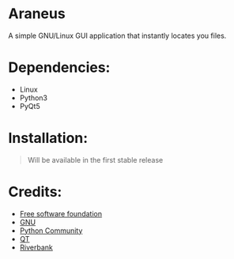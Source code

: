 # Araneus
A simple GNU/Linux GUI application that instantly locates you files.
# Dependencies:
- Linux
- Python3
- PyQt5 
# Installation:
> Will be available in the first stable release

# Credits:
- [Free software foundation](https://www.fsf.org/)
- [GNU](https://www.gnu.org)
- [Python Community](https://www.python.org/community/)
- [QT](https://www.qt.io/)
- [Riverbank](https://riverbankcomputing.com/software/pyqt/intro)